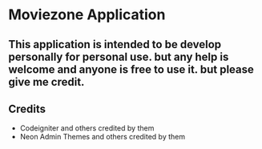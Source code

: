 # Moviezone Application
## This application is intended to be develop personally for personal use. but any help is welcome and anyone is free to use it. but please give me credit.
## Credits
* Codeigniter and others credited by them
* Neon Admin Themes and others credited by them